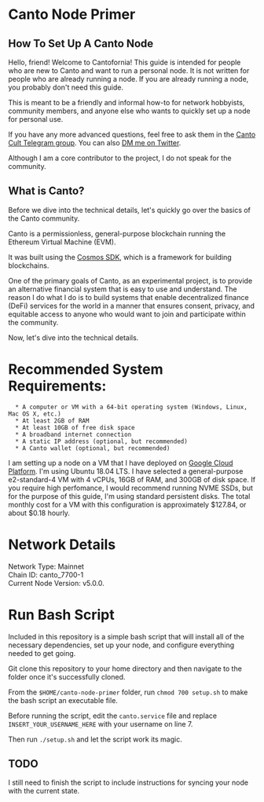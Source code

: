 # Canto Node Primer
## How To Set Up A Canto Node  
  
  

Hello, friend! Welcome to Cantofornia! This guide is intended for people who are new to Canto and want to run a personal node. It is not written for people who are already running a node. If you are already running a node, you probably don't need this guide. 

This is meant to be a friendly and informal how-to for network hobbyists, community members, and anyone else who wants to quickly set up a node for personal use.  

If you have any more advanced questions, feel free to ask them in the [Canto Cult Telegram group](https://t.me/cantocult). You can also [DM me on Twitter](https://twitter.com/0xzak). 

 Although I am a core contributor to the project, I do not speak for the community. 

## What is Canto?
Before we dive into the technical details, let's quickly go over the basics of the Canto community. 

Canto is a permissionless, general-purpose blockchain running the Ethereum Virtual Machine (EVM).

It was built using the [Cosmos SDK](https://github.com/cosmos/cosmos-sdk), which is a framework for building blockchains.

One of the primary goals of Canto, as an experimental project, is to provide an alternative financial system that is easy to use and understand. The reason I do what I do is to build systems that enable decentralized finance (DeFi) services for the world in a manner that ensures consent, privacy, and equitable access to anyone who would want to join and participate within the community. 

Now, let's dive into the technical details.

# Recommended System Requirements:
    
      * A computer or VM with a 64-bit operating system (Windows, Linux, Mac OS X, etc.)
      * At least 2GB of RAM
      * At least 10GB of free disk space
      * A broadband internet connection
      * A static IP address (optional, but recommended)
      * A Canto wallet (optional, but recommended)

I am setting up a node on a VM that I have deployed on [Google Cloud Platform](https://cloud.google.com/). 
I'm using Ubuntu 18.04 LTS. I have selected a general-purpose e2-standard-4 VM with 4 vCPUs, 16GB of RAM, and 300GB of disk space. 
If you require high perfomance, I would recommend running NVME SSDs, but for the purpose of this guide, I'm using standard persistent disks. 
The total monthly cost for a VM with this configuration is approximately $127.84, or about $0.18 hourly.

# Network Details
Network Type: Mainnet  
Chain ID: canto_7700-1  
Current Node Version: v5.0.0.  

# Run Bash Script
Included in this repository is a simple bash script that will install all of the necessary dependencies, set up your node, and configure everything needed to get going. 

Git clone this repository to your home directory and then navigate to the folder once it's successfully cloned.  

From the `$HOME/canto-node-primer` folder, run `chmod 700 setup.sh` to make the bash script an executable file. 

Before running the script, edit the `canto.service` file and replace `INSERT_YOUR_USERNAME_HERE` with your username on line 7. 

Then run `./setup.sh` and let the script work its magic.



## TODO
I still need to finish the script to include instructions for syncing your node with the current state. 




